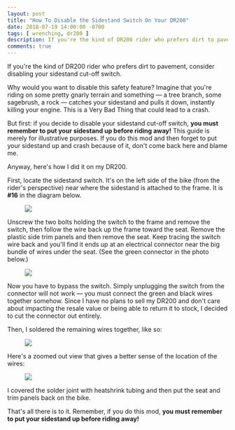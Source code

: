 ```yaml
---
layout: post
title: "How To Disable the Sidestand Switch On Your DR200"
date: 2018-07-19 14:00:00 -0700
tags: [ wrenching, dr200 ]
description: If you're the kind of DR200 rider who prefers dirt to pavement, consider disabling your sidestand cut-off switch.
comments: true
---
```


<p class="intro"><span class="dropcap">I</span>f you're the kind of DR200 rider who prefers dirt to pavement, consider disabling your sidestand cut-off switch.</p>

Why would you want to disable this safety feature? Imagine that you're riding on some pretty gnarly terrain and something &mdash; a tree branch, some sagebrush, a rock &mdash; catches your sidestand and pulls it down, instantly killing your engine. This is a Very Bad Thing that could lead to a crash.

But first: if you decide to disable your sidestand cut-off switch, **you must remember to put your sidestand up before riding away!** This guide is merely for illustrative purposes. If you do this mod and then forget to put your sidestand up and crash because of it, don't come back here and blame me.

Anyway, here's how I did it on my DR200.

First, locate the sidestand switch. It's on the left side of the bike (from the rider's perspective) near where the sidestand is attached to the frame. It is **#16** in the diagram below.

<figure><a href="https://photos.smugmug.com/photos/i-5xc8HdW/0/63fd69e0/O/i-5xc8HdW.png"><img src="https://photos.smugmug.com/photos/i-5xc8HdW/0/63fd69e0/XL/i-5xc8HdW-XL.png"></a></figure>

Unscrew the two bolts holding the switch to the frame and remove the switch, then follow the wire back up the frame toward the seat. Remove the plastic side trim panels and then remove the seat. Keep tracing the switch wire back and you'll find it ends up at an electrical connector near the big bundle of wires under the seat. (See the green connector in the photo below.)

<figure><a href="https://photos.smugmug.com/photos/i-sNLZf8t/1/b9d8c5be/O/i-sNLZf8t.jpg"><img src="https://photos.smugmug.com/photos/i-sNLZf8t/1/b9d8c5be/L/i-sNLZf8t-L.jpg"></a></figure>

Now you have to bypass the switch. Simply unplugging the switch from the connector will not work &mdash; you must connect the green and black wires together somehow. Since I have no plans to sell my DR200 and don't care about impacting the resale value or being able to return it to stock, I decided to cut the connector out entirely.

Then, I soldered the remaining wires together, like so:

<figure><a href="https://photos.smugmug.com/photos/i-J5zgqGX/0/8184423b/O/i-J5zgqGX.jpg"><img src="https://photos.smugmug.com/photos/i-J5zgqGX/0/8184423b/L/i-J5zgqGX-L.jpg"></a></figure>

Here's a zoomed out view that gives a better sense of the location of the wires:

<figure><a href="https://photos.smugmug.com/photos/i-3SnTNmN/0/b5c2f1d6/O/i-3SnTNmN.jpg"><img src="https://photos.smugmug.com/photos/i-3SnTNmN/0/b5c2f1d6/L/i-3SnTNmN-L.jpg"></a></figure>

I covered the solder joint with heatshrink tubing and then put the seat and trim panels back on the bike.

That's all there is to it. Remember, if you do this mod, **you must remember to put your sidestand up before riding away!**

